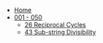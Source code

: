 - [Home](/)
- [001 - 050](/001-050/)
  - [26 Reciprocal Cycles](/001-050/26-Reciprocal-Cycles.md)
  - [43 Sub-string Divisibility](/001-050/43-Sub-string-Divisibility.md)
